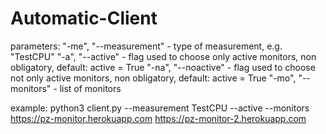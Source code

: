 # Automatic-Client

parameters:
"-me", "--measurement" - type of measurement, e.g. "TestCPU"
"-a", "--active" - flag used to choose only active monitors, non obligatory, default: active = True
"-na", "--noactive" - flag used to choose not only active monitors, non obligatory, default: active = True
"-mo", "--monitors" - list of monitors

example:
python3 client.py --measurement TestCPU --active --monitors https://pz-monitor.herokuapp.com https://pz-monitor-2.herokuapp.com
